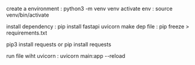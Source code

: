 create a environment : python3 -m venv venv
activate env : source venv/bin/activate

install dependency : pip install fastapi uvicorn
make dep file : pip freeze > requirements.txt

pip3 install requests or pip install requests

run file wiht uvicorn : uvicorn main:app --reload
